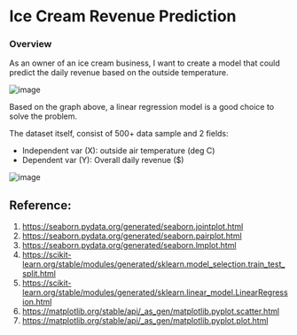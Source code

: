 # Ice Cream Revenue Prediction
### Overview
As an owner of an ice cream business, I want to create a model that could predict the daily revenue based on the outside temperature. 

![image](https://user-images.githubusercontent.com/37673834/174699411-c15aabd9-7c93-4cca-85c5-9cf08ca36dff.png)

Based on the graph above, a linear regression model is a good choice to solve the problem.

The dataset itself, consist of 500+ data sample and 2 fields:
 - Independent var (X): outside air temperature (deg C)
 - Dependent var (Y): Overall daily revenue ($)

![image](https://user-images.githubusercontent.com/37673834/174691489-4bd1d9f9-a59f-4cde-8b28-0247aa9e7cad.png)

## Reference:
1. https://seaborn.pydata.org/generated/seaborn.jointplot.html
2. https://seaborn.pydata.org/generated/seaborn.pairplot.html
3. https://seaborn.pydata.org/generated/seaborn.lmplot.html
4. https://scikit-learn.org/stable/modules/generated/sklearn.model_selection.train_test_split.html
5. https://scikit-learn.org/stable/modules/generated/sklearn.linear_model.LinearRegression.html
6. https://matplotlib.org/stable/api/_as_gen/matplotlib.pyplot.scatter.html
7. https://matplotlib.org/stable/api/_as_gen/matplotlib.pyplot.plot.html
